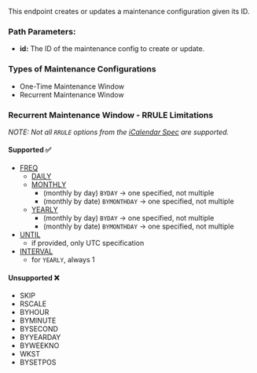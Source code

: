 This endpoint creates or updates a maintenance configuration given its ID.

### Path Parameters:

- **id:** The ID of the maintenance config to create or update.

### Types of Maintenance Configurations
- One-Time Maintenance Window
- Recurrent Maintenance Window

### **Recurrent Maintenance Window - RRULE Limitations**

_NOTE: Not all `RRULE` options from the [iCalendar Spec](https://datatracker.ietf.org/doc/html/rfc5545) are supported._

#### **Supported** ✅
- [FREQ](https://datatracker.ietf.org/doc/html/rfc5545#:~:text=RECUR%20value.%0A%0A%20%20%20%20%20%20The-,FREQ,-rule%20part%20identifies)
    - [DAILY](https://datatracker.ietf.org/doc/html/rfc5545#:~:text=hour%20or%20more%3B-,DAILY,-%2C%20to%20specify%0A%20%20%20%20%20%20repeating)
    - [MONTHLY](https://datatracker.ietf.org/doc/html/rfc5545#:~:text=week%20or%20more%3B-,MONTHLY,-%2C%20to%20specify%20repeating)
        - (monthly by day) `BYDAY` → one specified, not multiple
        - (monthly by date) `BYMONTHDAY` → one specified, not multiple
    - [YEARLY](https://datatracker.ietf.org/doc/html/rfc5545#:~:text=or%20more%3B%20and-,YEARLY,-%2C%20to%20specify%20repeating)
        - (monthly by day) `BYDAY` → one specified, not multiple
        - (monthly by date) `BYMONTHDAY` → one specified, not multiple
- [UNTIL](https://datatracker.ietf.org/doc/html/rfc5545#:~:text=eight%20days.%0A%0A%20%20%20%20%20%20The-,UNTIL,-rule%20part%20defines)
    - if provided, only UTC specification
- [INTERVAL](https://datatracker.ietf.org/doc/html/rfc5545#:~:text=September%202009%0A%0A%0A%20%20%20%20%20%20The-,INTERVAL,-rule%20part%20contains)
    - for `YEARLY`, always 1

#### **Unsupported** ❌

- SKIP
- RSCALE
- BYHOUR
- BYMINUTE
- BYSECOND
- BYYEARDAY
- BYWEEKNO
- WKST
- BYSETPOS    